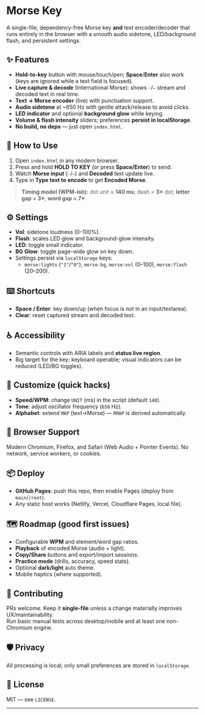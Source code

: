 # Morse Key

A single-file, dependency-free Morse key **and** text encoder/decoder that runs entirely in the browser with a smooth audio sidetone, LED/background flash, and persistent settings.

## ✨ Features
- **Hold-to-key** button with mouse/touch/pen; **Space**/**Enter** also work (keys are ignored while a text field is focused).
- **Live capture & decode** (International Morse): shows `·`/`−` stream and decoded text in real time.
- **Text → Morse encoder** (live) with punctuation support.
- **Audio sidetone** at ~650 Hz with gentle attack/release to avoid clicks.
- **LED indicator** and optional **background glow** while keying.
- **Volume & flash intensity** sliders; preferences **persist in localStorage**.
- **No build, no deps** — just open `index.html`.

## 🧭 How to Use
1. Open `index.html` in any modern browser.
2. Press and hold **HOLD TO KEY** (or press **Space/Enter**) to send.
3. Watch **Morse input** (`·`/`−`) and **Decoded** text update live.
4. Type in **Type text to encode** to get **Encoded Morse**.

> **Timing model (WPM-ish):** dot unit ≈ **140 ms**; dash = **3×** dot; **letter gap = 3×**, **word gap = 7×**.

## ⚙️ Settings
- **Vol**: sidetone loudness (0–100%).
- **Flash**: scales LED glow and background-glow intensity.
- **LED**: toggle small indicator.
- **BG Glow**: toggle page-wide glow on key down.
- Settings persist via `localStorage` keys:
  - `morse:lights` (`"1"`/`"0"`), `morse:bg`, `morse:vol` (0–100), `morse:flash` (20–200).

## ⌨️ Shortcuts
- **Space / Enter**: key down/up (when focus is *not* in an input/textarea).
- **Clear**: reset captured stream and decoded text.

## ♿ Accessibility
- Semantic controls with ARIA labels and **status live region**.
- Big target for the key; keyboard operable; visual indicators can be reduced (LED/BG toggles).

## 🔧 Customize (quick hacks)
- **Speed/WPM**: change `UNIT` (ms) in the script (default `140`).
- **Tone**: adjust oscillator frequency (`650` Hz).
- **Alphabet**: extend `MAP` (text→Morse) — `RMAP` is derived automatically.

## 🧪 Browser Support
Modern Chromium, Firefox, and Safari (Web Audio + Pointer Events). No network, service workers, or cookies.

## 📦 Deploy
- **GitHub Pages**: push this repo, then enable Pages (deploy from `main`/`/root`).  
- Any static host works (Netlify, Vercel, Cloudflare Pages, local file).

## 🗺️ Roadmap (good first issues)
- Configurable **WPM** and element/word gap ratios.
- **Playback** of encoded Morse (audio + light).
- **Copy/Share** buttons and export/import sessions.
- **Practice mode** (drills, accuracy, speed stats).
- Optional **dark/light** auto theme.
- Mobile haptics (where supported).

## 🤝 Contributing
PRs welcome. Keep it **single-file** unless a change materially improves UX/maintainability.  
Run basic manual tests across desktop/mobile and at least one non-Chromium engine.

## 🛡️ Privacy
All processing is local; only small preferences are stored in `localStorage`.

## 📄 License
MIT — see `LICENSE`.

---

